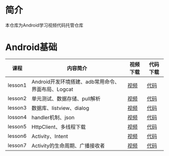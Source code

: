 # 简介
本仓库为Android学习视频代码托管仓库
# Android基础
课程|内容简介|视频下载|代码下载
---|---|---|---
lesson1|Android开发环境搭建、adb常用命令、界面布局、Logcat|[视频](http://pan.baidu.com/s/1bFByrW)|[代码](https://github.com/shenshanlaoyuan/android-study/tree/master/Android%E5%9F%BA%E7%A1%80/lesson1)
lesson2|单元测试、数据存储、pull解析|[视频](http://pan.baidu.com/s/1dF4qm1V)|[代码](https://github.com/shenshanlaoyuan/android-study/tree/master/Android%E5%9F%BA%E7%A1%80/lesson2)
lesson3|数据库、listview、dialog|[视频](http://pan.baidu.com/s/1dEMqSr3)|[代码](https://github.com/shenshanlaoyuan/android-study/tree/master/Android%E5%9F%BA%E7%A1%80/lesson3)
losson4|handler机制、json|[视频](http://pan.baidu.com/s/1eSz47nG)|[代码](https://github.com/shenshanlaoyuan/android-study/tree/master/Android%E5%9F%BA%E7%A1%80/lesson4)
lesson5|HttpClient、多线程下载|[视频](http://pan.baidu.com/s/1sl1Qa5n)|[代码](https://github.com/shenshanlaoyuan/android-study/tree/master/Android%E5%9F%BA%E7%A1%80/lesson5)
lesson6|Activity、Intent|[视频](http://pan.baidu.com/s/1nuSM3Eh)|[代码](https://github.com/shenshanlaoyuan/android-study/tree/master/Android%E5%9F%BA%E7%A1%80/lesson6)
lesson7|Activity的生命周期、广播接收者|[视频](http://pan.baidu.com/s/1bpLVBB5)|[代码](https://github.com/shenshanlaoyuan/android-study/tree/master/Android%E5%9F%BA%E7%A1%80/lesson7)
